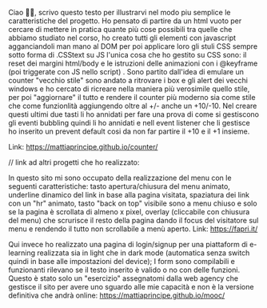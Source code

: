 Ciao 👋🏼, scrivo questo testo per illustrarvi nel modo piu semplice le caratteristiche del progetto.
Ho pensato di partire da un html vuoto per cercare di mettere in pratica quante più cose possibili tra quelle che abbiamo studiato nel corso, ho creato tutti gli elementi con javascript agganciandoli man mano al DOM per poi applicare loro gli stuli CSS sempre sotto forma di .CSStext su JS l'unica cosa che ho gestito su CSS sono: il reset dei margini html/body e le istruzioni delle animazioni con i @keyframe (poi triggerate con JS nello script) .
Sono partito dall'idea di emulare un counter "vecchio stile" sono andato a ritrovare i box e gli alert dei vecchi windows e ho cercato di ricreare nella maniera più verosimile quello stile, per poi "aggiornare" il tutto e rendere il counter più moderno sia come stile che come funzionlità aggiungendo oltre al +/- anche un +10/-10.
Nel creare questi ultimi due tasti li ho annidati per fare una prova di come si gestiscono gli eventi bubbling quindi li ho annidati e nell event listener che li gestisce ho inserito un prevent default cosi da non far partire il +10 e il +1 insieme.

Link:
https://mattiaprincipe.github.io/counter/



//  link ad altri progetti che ho realizzato:

In questo sito mi sono occupato della realizzazione del menu con le seguenti caratteristiche:
tasto apertura/chiusura del menu animato, underline dinamico del link in base alla pagina visitata, spaziatura dei link con un "hr" animato, tasto "back on top" visibile sono a menu chiuso e solo se la pagina è scrollata di almeno x pixel, overlay (cliccabile con chiusura del menu) che scrurisce il resto della pagina dando il focus del visitatore sul menu e rendendo il tutto non scrollabile a menù aperto.
Link: 
https://fapri.it/


Qui invece ho realizzato una pagina di login/signup per una piattaform di e-learning realizzata sia in light che in dark mode (automatica senza switch quindi in base alle impostazioni del device);
I form sono compilabili e funzionanti rilevano se il testo inserito è valido o no con delle funzioni.
Questo è stato solo un "esercizio" assegnatomi dalla web agency che gestisce il sito per avere uno sguardo alle mie capacità e non è la versione definitiva che andrà online:
https://mattiaprincipe.github.io/mooc/
